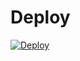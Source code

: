 # Deploy
[![Deploy](https://www.herokucdn.com/deploy/button.svg)](https://heroku.com/deploy?template=https://github.com/Alexmattox2022/no-vnc)


